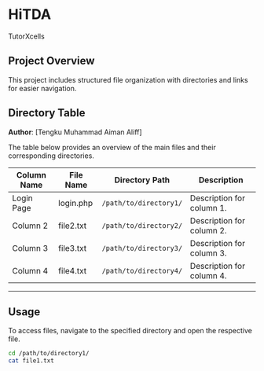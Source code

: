# HiTDA
TutorXcells


## Project Overview

This project includes structured file organization with directories and links for easier navigation.

## Directory Table
**Author**: [Tengku Muhammad Aiman Aliff]

The table below provides an overview of the main files and their corresponding directories.

| Column Name        | File Name        | Directory Path            | Description                       |
|--------------------|------------------|---------------------------|-----------------------------------|
| Login Page         | login.php       | `/path/to/directory1/`    | Description for column 1.         |
| Column 2           | file2.txt       | `/path/to/directory2/`    | Description for column 2.         |
| Column 3           | file3.txt       | `/path/to/directory3/`    | Description for column 3.         |
| Column 4           | file4.txt       | `/path/to/directory4/`    | Description for column 4.         |

---

## Usage

To access files, navigate to the specified directory and open the respective file.

```bash
cd /path/to/directory1/
cat file1.txt

